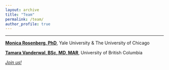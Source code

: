 ```yaml
---
layout: archive
title: "Team"
permalink: /team/
author_profile: true
---
```


----
<b>[Monica Rosenberg, PhD](http://monicarosenberg.org)</b>, Yale University & The University of Chicago

<b>[Tamara Vanderwal, BSc, MD, MAR](https://bcchr.ca/tvanderwal)</b>, University of British Columbia

<a href="mailto:rewired.conference@gmail.com" target="_top"><em>Join us!</em></a>
